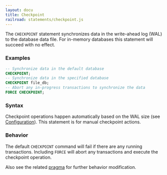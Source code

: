 ```yaml
---
layout: docu
title: Checkpoint
railroad: statements/checkpoint.js
---
```


The `CHECKPOINT` statement synchronizes data in the write-ahead log (WAL) to the database data file. For in-memory
databases this statement will succeed with no effect.

### Examples
```sql
-- Synchronize data in the default database
CHECKPOINT;
-- Synchronize data in the specified database
CHECKPOINT file_db;
-- Abort any in-progress transactions to synchronize the data
FORCE CHECKPOINT;
```

### Syntax
<div id="rrdiagram1"></div>

Checkpoint operations happen automatically based on the WAL size (see [Configuration](../configuration)). This
statement is for manual checkpoint actions.

### Behavior
The default `CHECKPOINT` command will fail if there are any running transactions. Including `FORCE` will abort any
transactions and execute the checkpoint operation.

Also see the related [pragma](../pragmas#force_checkpoint) for further behavior modification.
